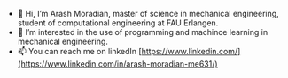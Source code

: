 - 👋 Hi, I’m Arash Moradian, master of science in mechanical engineering, student of computational engineering at FAU Erlangen. 
- 👀 I’m interested in the use of programming and machince learning in mechanical engineering.
- 📫 You can reach me on linkedIn [https://www.linkedin.com/](https://www.linkedin.com/in/arash-moradian-me631/)

<!---
aqa-arash/aqa-arash is a ✨ special ✨ repository because its `README.md` (this file) appears on your GitHub profile.
You can click the Preview link to take a look at your changes.
--->
